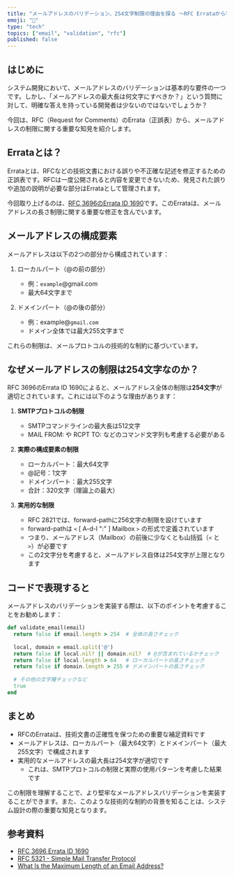 ```yaml
---
title: "メールアドレスのバリデーション、254文字制限の理由を探る 〜RFC Errataから学ぶ〜"
emoji: "📧"
type: "tech"
topics: ["email", "validation", "rfc"]
published: false
---
```


## はじめに

システム開発において、メールアドレスのバリデーションは基本的な要件の一つです。しかし、「メールアドレスの最大長は何文字にすべきか？」という質問に対して、明確な答えを持っている開発者は少ないのではないでしょうか？

今回は、RFC（Request for Comments）のErrata（正誤表）から、メールアドレスの制限に関する重要な知見を紹介します。

## Errataとは？

Errataとは、RFCなどの技術文書における誤りや不正確な記述を修正するための正誤表です。RFCは一度公開されると内容を変更できないため、発見された誤りや追加の説明が必要な部分はErrataとして管理されます。

今回取り上げるのは、[RFC 3696のErrata ID 1690](https://www.rfc-editor.org/errata/eid1690)です。このErrataは、メールアドレスの長さ制限に関する重要な修正を含んでいます。

## メールアドレスの構成要素

メールアドレスは以下の2つの部分から構成されています：

1. ローカルパート（@の前の部分）
   - 例：`example`@gmail.com
   - 最大64文字まで

2. ドメインパート（@の後の部分）
   - 例：example@`gmail.com`
   - ドメイン全体では最大255文字まで

これらの制限は、メールプロトコルの技術的な制約に基づいています。

## なぜメールアドレスの制限は254文字なのか？

RFC 3696のErrata ID 1690によると、メールアドレス全体の制限は**254文字**が適切とされています。これには以下のような理由があります：

1. **SMTPプロトコルの制限**
   - SMTPコマンドラインの最大長は512文字
   - MAIL FROM: や RCPT TO: などのコマンド文字列も考慮する必要がある

2. **実際の構成要素の制限**
   - ローカルパート：最大64文字
   - @記号：1文字
   - ドメインパート：最大255文字
   - 合計：320文字（理論上の最大）

3. **実用的な制限**
   - RFC 2821では、forward-pathに256文字の制限を設けています
   - forward-pathは `<` [ A-d-l ":" ] Mailbox `>` の形式で定義されています
   - つまり、メールアドレス（Mailbox）の前後に少なくとも山括弧（`<` と `>`）が必要です
   - この2文字分を考慮すると、メールアドレス自体は254文字が上限となります

## コードで表現すると

メールアドレスのバリデーションを実装する際は、以下のポイントを考慮することをお勧めします：

```ruby
def validate_email(email)
  return false if email.length > 254  # 全体の長さチェック
  
  local, domain = email.split('@')
  return false if local.nil? || domain.nil?  # @が含まれているかチェック
  return false if local.length > 64   # ローカルパートの長さチェック
  return false if domain.length > 255 # ドメインパートの長さチェック
  
  # その他の文字種チェックなど
  true
end
```

## まとめ

- RFCのErrataは、技術文書の正確性を保つための重要な補足資料です
- メールアドレスは、ローカルパート（最大64文字）とドメインパート（最大255文字）で構成されます
- 実用的なメールアドレスの最大長は254文字が適切です
  - これは、SMTPプロトコルの制限と実際の使用パターンを考慮した結果です

この制限を理解することで、より堅牢なメールアドレスバリデーションを実装することができます。また、このような技術的な制約の背景を知ることは、システム設計の際の重要な知見となります。

## 参考資料

- [RFC 3696 Errata ID 1690](https://www.rfc-editor.org/errata/eid1690)
- [RFC 5321 - Simple Mail Transfer Protocol](https://tools.ietf.org/html/rfc5321)
- [What Is the Maximum Length of an Email Address?](https://www.directedignorance.com/blog/maximum-length-of-email-address)
